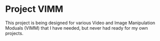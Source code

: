 # Project VIMM
This project is being designed for various Video and Image Manipulation Moduals (VIMM) that I have needed, but never had ready for my own projects.
